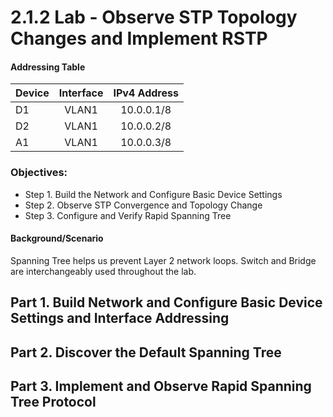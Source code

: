 # 2.1.2 Lab - Observe STP Topology Changes and Implement RSTP

#### Addressing Table

| Device | Interface | IPv4 Address |
| :--- | :---: | :---: |
| D1 | VLAN1 | 10.0.0.1/8 |
| D2 | VLAN1 | 10.0.0.2/8 |
| A1 | VLAN1 | 10.0.0.3/8 |

### Objectives:

* Step 1. Build the Network and Configure Basic Device Settings
* Step 2. Observe STP Convergence and Topology Change
* Step 3. Configure and Verify Rapid Spanning Tree

#### Background/Scenario

Spanning Tree helps us prevent Layer 2 network loops. Switch and Bridge are interchangeably used throughout the lab. 

## Part 1. Build Network and Configure Basic Device Settings and Interface Addressing

## Part 2. Discover the Default Spanning Tree

## Part 3. Implement and Observe Rapid Spanning Tree Protocol



### 

